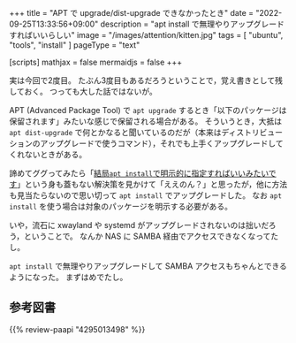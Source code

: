+++
title = "APT で upgrade/dist-upgrade できなかったとき"
date =  "2022-09-25T13:33:56+09:00"
description = "apt install で無理やりアップグレードすればいいらしい"
image = "/images/attention/kitten.jpg"
tags = [ "ubuntu", "tools", "install" ]
pageType = "text"

[scripts]
  mathjax = false
  mermaidjs = false
+++

実は今回で2度目。
たぶん3度目もあるだろうということで，覚え書きとして残しておく。
つっても大した話ではないが。

APT (Advanced Package Tool) で `apt upgrade` するとき「以下のパッケージは保留されます」みたいな感じで保留される場合がある。
そういうとき，大抵は `apt dist-upgrade` で何とかなると聞いているのだが（本来はディストリビューションのアップグレードで使うコマンド），それでも上手くアップグレードしてくれないときがある。

諦めてググってみたら「[結局`apt install`で明示的に指定すればいいみたいです](https://kazuhira-r.hatenablog.com/entry/2021/01/10/184337 "Ubuntu Linuxでapt upgradeで保留されたパッケージがあった場合に、アップデートするには？ - CLOVER🍀")」という身も蓋もない解決策を見かけて「ええのん？」と思ったが，他に方法も見当たらないので思い切って `apt install` でアップグレードした。
なお `apt install` を使う場合は対象のパッケージを明示する必要がある。

いや，流石に xwayland や systemd がアップグレードされないのは拙いだろう，ということで。
なんか NAS に SAMBA 経由でアクセスできなくなってたし。

`apt install` で無理やりアップグレードして SAMBA アクセスもちゃんとできるようになった。
まずはめでたし。

## 参考図書

{{% review-paapi "4295013498" %}} <!-- Linuxシステムの仕組み -->
